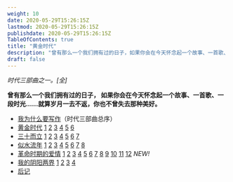 ```yaml
---
weight: 10
date: 2020-05-29T15:26:15Z
lastmod: 2020-05-29T15:26:15Z
publishdate: 2020-05-29T15:26:15Z
TableOfContents: true
title: "黄金时代"
description: "曾有那么一个我们拥有过的日子，如果你会在今天怀念起一个故事、一首歌、一段时光……就算岁月一去不返，你也不曾失去那种美好。"
draft: false
---
```


*时代三部曲之一。[全]*

**曾有那么一个我们拥有过的日子， 如果你会在今天怀念起一个故事、一首歌、一段时光……就算岁月一去不返，你也不曾失去那种美好。**

- [我为什么要写作](timetop)（时代三部曲总序）
- [黄金时代](gold-1.html) [1](gold-1.html) [2](gold-2.html) [3](gold-3.html) [4](gold-4.html) [5](gold-5.html) [6](gold-6.html)
- [三十而立](thirty01.html) [1](thirty01.html) [2](thirty02.html) [3](thirty03.html) [4](thirty04.html) [5](thirty05.html) [6](thirty06.html) [7](thirty07.html)
- [似水流年](timegoesby01.html) [1](timegoesby01.html) [2](timegoesby02.html) [3](timegoesby03.html) [4](timegoesby04.html) [5](timegoesby05.html) [6](timegoesby06.html) [7](timegoesby07.html) [8](timegoesby08.html)
- [革命时期的爱情](geming01.html) [1](geming01.html) [2](geming02.html) [3](geming03.html) [4](geming04.html) [5](geming05.html) [6](geming06.html) [7](geming07.html) [8](geming08.html) [9](geming09.html) [10](geming10.html) [11](geming11.html) [12](geming12.html) *NEW!*
- [我的阴阳两界](yin01.html) [1](yin01.html) [2](yin02.html) [3](yin03.html) [4](yin04.html)
- [后记](postscript.html)